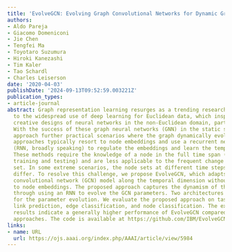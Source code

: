 ```yaml
---
title: 'EvolveGCN: Evolving Graph Convolutional Networks for Dynamic Graphs'
authors:
- Aldo Pareja
- Giacomo Domeniconi
- Jie Chen
- Tengfei Ma
- Toyotaro Suzumura
- Hiroki Kanezashi
- Tim Kaler
- Tao Schardl
- Charles Leiserson
date: '2020-04-03'
publishDate: '2024-09-13T09:52:59.003221Z'
publication_types:
- article-journal
abstract: Graph representation learning resurges as a trending research subject owing
  to the widespread use of deep learning for Euclidean data, which inspire various
  creative designs of neural networks in the non-Euclidean domain, particularly graphs.
  With the success of these graph neural networks (GNN) in the static setting, we
  approach further practical scenarios where the graph dynamically evolves. Existing
  approaches typically resort to node embeddings and use a recurrent neural network
  (RNN, broadly speaking) to regulate the embeddings and learn the temporal dynamics.
  These methods require the knowledge of a node in the full time span (including both
  training and testing) and are less applicable to the frequent change of the node
  set. In some extreme scenarios, the node sets at different time steps may completely
  differ. To resolve this challenge, we propose EvolveGCN, which adapts the graph
  convolutional network (GCN) model along the temporal dimension without resorting
  to node embeddings. The proposed approach captures the dynamism of the graph sequence
  through using an RNN to evolve the GCN parameters. Two architectures are considered
  for the parameter evolution. We evaluate the proposed approach on tasks including
  link prediction, edge classification, and node classification. The experimental
  results indicate a generally higher performance of EvolveGCN compared with related
  approaches. The code is available at https://github.com/IBM/EvolveGCN.
links:
- name: URL
  url: https://ojs.aaai.org/index.php/AAAI/article/view/5984
---
```

